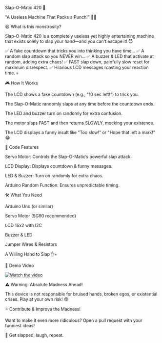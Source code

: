 Slap-O-Matic 420 🚀

"A Useless Machine That Packs a Punch!" 👋💥

😆 What is this monstrosity?

Slap-O-Matic 420 is a completely useless yet highly entertaining machine that exists solely to slap your hand—and you can't escape it! 😈

✅ A fake countdown that tricks you into thinking you have time…
✅ A random slap attack so you NEVER win…
✅ A buzzer & LED that activate at random, adding extra chaos!
✅ FAST slap down, painfully slow reset for maximum disrespect.
✅ Hilarious LCD messages roasting your reaction time. 💀

🎮 How It Works

The LCD shows a fake countdown (e.g., "10 sec left!") to trick you.

The Slap-O-Matic randomly slaps at any time before the countdown ends.

The LED and buzzer turn on randomly for extra confusion.

The motor slaps FAST and then returns SLOWLY, mocking your existence.

The LCD displays a funny insult like "Too slow!" or "Hope that left a mark!" 😂

📜 Code Features

Servo Motor: Controls the Slap-O-Matic’s powerful slap attack.

LCD Display: Displays countdown & funny messages.

LED & Buzzer: Turn on randomly for extra chaos.

Arduino Random Function: Ensures unpredictable timing.

🛠 What You Need

Arduino Uno (or similar)

Servo Motor (SG90 recommended)

LCD 16x2 with I2C

Buzzer & LED

Jumper Wires & Resistors

A Willing Hand to Slap ✋💀


🎥 Demo Video

[![Watch the video](https://img.youtube.com/vi/-753_5VGEs4/0.jpg)](https://youtu.be/-753_5VGEs4)

⚠️ Warning: Absolute Madness Ahead!

This device is not responsible for bruised hands, broken egos, or existential crises. Play at your own risk! 😜

⭐ Contribute & Improve the Madness!

Want to make it even more ridiculous? Open a pull request with your funniest ideas!

👊 Get slapped, laugh, repeat.

